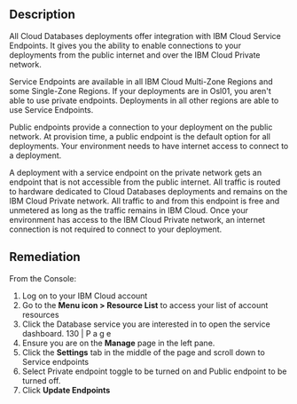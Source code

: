 ## Description
All Cloud Databases deployments offer integration with IBM Cloud Service Endpoints. It gives you the ability to enable connections to your deployments from the public internet and over the IBM Cloud Private network.

Service Endpoints are available in all IBM Cloud Multi-Zone Regions and some Single-Zone Regions. If your deployments are in Osl01, you aren't able to use private endpoints. Deployments in all other regions are able to use Service Endpoints.

Public endpoints provide a connection to your deployment on the public network. At provision time, a public endpoint is the default option for all deployments. Your environment needs to have internet access to connect to a deployment.

A deployment with a service endpoint on the private network gets an endpoint that is not accessible from the public internet. All traffic is routed to hardware dedicated to Cloud Databases deployments and remains on the IBM Cloud Private network. All traffic to and from this endpoint is free and unmetered as long as the traffic remains in IBM Cloud. Once your environment has access to the IBM Cloud Private network, an internet connection is
not required to connect to your deployment.

## Remediation

From the Console:

1. Log on to your IBM Cloud account
2. Go to the **Menu icon > Resource List** to access your list of account resources
3. Click the Database service you are interested in to open the service dashboard.
130 | P a g e
4. Ensure you are on the **Manage** page in the left pane.
5. Click the **Settings** tab in the middle of the page and scroll down to Service endpoints
6. Select Private endpoint toggle to be turned on and Public endpoint to be turned off.
7. Click **Update Endpoints**